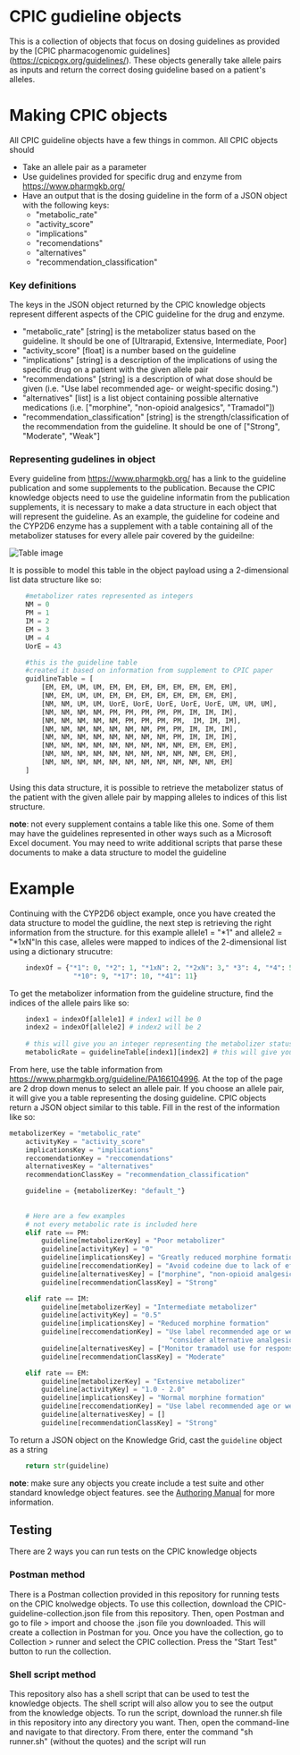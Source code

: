 # CPIC gudieline objects
This is a collection of objects that focus on dosing guidelines as provided by the [CPIC pharmacogenomic guidelines] (https://cpicpgx.org/guidelines/). These objects generally take allele pairs as inputs and return the correct dosing guideline based on a patient's alleles.

# Making CPIC objects
All CPIC guideline objects have a few things in common. All CPIC objects should
* Take an allele pair as a parameter
* Use guidelines provided for specific drug and enzyme from https://www.pharmgkb.org/
* Have an output that is the dosing guideline in the form of a JSON object with the following keys:
    * "metabolic_rate"
    * "activity_score"
    * "implications"
    * "recomendations"
    * "alternatives"
    * "recommendation_classification" 

### Key definitions
The keys in the JSON object returned by the CPIC knowledge objects represent different aspects of the CPIC guideline for the drug and enzyme.

* "metabolic_rate" [string] is the metabolizer status based on the guideline. It should be one of [Ultrarapid, Extensive, Intermediate, Poor]
* "activity_score" [float] is a number based on the guideline
* "implications" [string] is a description of the implications of using the specific drug on a patient with the given allele pair
* "recommendations" [string] is a description of what dose should be given (i.e. "Use label recommended age- or weight-specific dosing.")
* "alternatives" [list] is a list object containing possible alternative medications (i.e. ["morphine", "non-opioid analgesics", "Tramadol"])
* "recommendation_classification" [string] is the strength/classification of the recommendation from the guideline. It should be one of ["Strong", "Moderate", "Weak"]

### Representing gudelines in object
Every guideline from https://www.pharmgkb.org/ has a link to the guideline publication and some supplements to the publication. Because the CPIC knowledge objects need to use the guideline informatin from the publication supplements, it is necessary to make a data structure in each object that will represent the guideline. As an example, the guideline for codeine and the CYP2D6 enzyme has a supplement with a table containing all of the metabolizer statuses for every allele pair covered by the guideilne:

![Table image](https://github.com/kgrid/CPIC-objects/blob/master/guidelines/cyp2d6/cpic.png)

It is possible to model this table in the object payload using a 2-dimensional list data structure like so:

```python
	#metabolizer rates represented as integers
	NM = 0
	PM = 1
	IM = 2
	EM = 3
	UM = 4
	UorE = 43

	#this is the guideline table
	#created it based on information from supplement to CPIC paper
	guidlineTable = [
		[EM, EM, UM, UM, EM, EM, EM, EM, EM, EM, EM, EM],
		[NM, EM, UM, UM, EM, EM, EM, EM, EM, EM, EM, EM],
		[NM, NM, UM, UM, UorE, UorE, UorE, UorE, UorE, UM, UM, UM],
		[NM, NM, NM, NM, PM, PM, PM, PM, PM, IM, IM, IM],
		[NM, NM, NM, NM, NM, PM, PM, PM, PM,  IM, IM, IM],
		[NM, NM, NM, NM, NM, NM, NM, PM, PM, IM, IM, IM],
		[NM, NM, NM, NM, NM, NM, NM, NM, PM, IM, IM, IM],
		[NM, NM, NM, NM, NM, NM, NM, NM, NM, EM, EM, EM],
		[NM, NM, NM, NM, NM, NM, NM, NM, NM, NM, EM, EM],
		[NM, NM, NM, NM, NM, NM, NM, NM, NM, NM, NM, EM]
	]
   ```
Using this data structure, it is possible to retrieve the metabolizer status of the patient with the given allele pair by mapping alleles to indices of this list structure.

__note__: not every supplement contains a table like this one. Some of them may have the guidelines represented in other ways such as a Microsoft Excel document. You may need to write additional scripts that parse these documents to make a data structure to model the guideline
# Example
Continuing with the CYP2D6 object example, once you have created the data structure to model the guidline, the next step is retrieving the right information from the structure. for this example allele1 = "*1" and allele2 = "*1xN"In this case, alleles were mapped to indices of the 2-dimensional list using a dictionary strucutre: 
```python
	indexOf = {"*1": 0, "*2": 1, "*1xN": 2, "*2xN": 3," *3": 4, "*4": 5, "*4xN": 6, "*5": 7, "*6": 8, 
				"*10": 9, "*17": 10, "*41": 11}
```
To get the metabolizer information from the guideline structure, find the indices of the allele pairs like so:
```python
	index1 = indexOf[allele1] # index1 will be 0
	index2 = indexOf[allele2] # index2 will be 2
	
	# this will give you an integer representing the metabolizer status
	metabolicRate = guidelineTable[index1][index2] # this will give you guidelineTable[0][2] which is UM
```
From here, use the table information from https://www.pharmgkb.org/guideline/PA166104996. At the top of the page are 2 drop down menus to select an allele pair. If you choose an allele pair, it will give you a table representing the dosing guideline. CPIC objects return a JSON object similar to this table. Fill in the rest of the information like so:

```python
metabolizerKey = "metabolic_rate"
	activityKey = "activity_score"
	implicationsKey = "implications"
	reccomendationKey = "reccomendations"
	alternativesKey = "alternatives"
	recommendationClassKey = "recommendation_classification"

	guideline = {metabolizerKey: "default_"}
	
	
	# Here are a few examples
	# not every metabolic rate is included here
	elif rate == PM:
		guideline[metabolizerKey] = "Poor metabolizer"
		guideline[activityKey] = "0"
		guideline[implicationsKey] = "Greatly reduced morphine formation leading to insufficient pan relief	"
		guideline[reccomendationKey] = "Avoid codeine due to lack of efficacy"
		guideline[alternativesKey] = ["morphine", "non-opioid analgesics"]
		guideline[recommendationClassKey] = "Strong"

	elif rate == IM:
		guideline[metabolizerKey] = "Intermediate metabolizer"
		guideline[activityKey] = "0.5"
		guideline[implicationsKey] = "Reduced morphine formation"
		guideline[reccomendationKey] = "Use label recommended age or weight specific dosing. If no response, " +\
										"consider alternative analgesics such as morphine or a non-opioid"
		guideline[alternativesKey] = ["Monitor tramadol use for response"]
		guideline[recommendationClassKey] = "Moderate"

	elif rate == EM:
		guideline[metabolizerKey] = "Extensive metabolizer"
		guideline[activityKey] = "1.0 - 2.0"
		guideline[implicationsKey] = "Normal morphine formation"
		guideline[reccomendationKey] = "Use label recommended age or weight specific dosing"
		guideline[alternativesKey] = []
		guideline[recommendationClassKey] = "Strong"
```

To return a JSON object on the Knowledge Grid, cast the `guideline` object as a string
```python
	return str(guideline)
```

__note__: make sure any objects you create include a test suite and other standard knowledge object features. see the [Authoring Manual](https://github.com/kgrid/AuthoringManual) for more information.

## Testing
There are 2 ways you can run tests on the CPIC knowledge objects

### Postman method
There is a Postman collection provided in this repository for running tests on the CPIC knolwedge objects. To use this collection, download the CPIC-guideline-collection.json file from this repository. Then, open Postman and go to file > import and choose the .json file you downloaded. This will create a collection in Postman for you. Once you have the collection, go to Collection > runner and select the CPIC collection. Press the "Start Test" button to run the collection.

### Shell script method
This repository also has a shell script that can be used to test the knowledge objects. The shell script will also allow you to see the output from the knowledge objects. To run the script, download the runner.sh file in this repository into any directory you want. Then, open the command-line and navigate to that directory. From there, enter the command "sh runner.sh" (without the quotes) and the script will run
